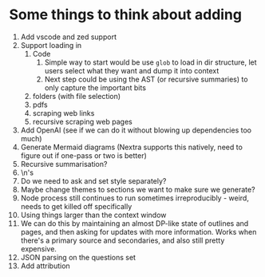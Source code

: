 # Some things to think about adding

1. Add vscode and zed support
2. Support loading in
   1. Code
      1. Simple way to start would be use `glob` to load in dir structure, let users select what they want and dump it into context
      2. Next step could be using the AST (or recursive summaries) to only capture the important bits
   2. folders (with file selection)
   3. pdfs
   4. scraping web links
   5. recursive scraping web pages
3. Add OpenAI (see if we can do it without blowing up dependencies too much)
4. Generate Mermaid diagrams (Nextra supports this natively, need to figure out if one-pass or two is better)
5. Recursive summarisation?
6. \n's
7. Do we need to ask and set style separately?
8. Maybe change themes to sections we want to make sure we generate?
9. Node process still continues to run sometimes irreproducibly - weird, needs to get killed off specifically
10. Using things larger than the context window
11. We can do this by maintaining an almost DP-like state of outlines and pages, and then asking for updates with more information. Works when there's a primary source and secondaries, and also still pretty expensive.
12. JSON parsing on the questions set
13. Add attribution
